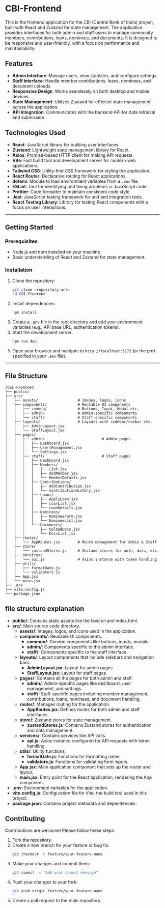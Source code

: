 # CBI-Frontend
This is the frontend application for the CBI (Central Bank of India) project, built with React and Zustand for state management. The application provides interfaces for both admin and staff users to manage community members, contributions, loans, nominees, and documents. It is designed to be responsive and user-friendly, with a focus on performance and maintainability.


## Features
- **Admin Interface**: Manage users, view statistics, and configure settings.
- **Staff Interface**: Handle member contributions, loans, nominees, and document uploads.
- **Responsive Design**: Works seamlessly on both desktop and mobile devices.
- **State Management**: Utilizes Zustand for efficient state management across the application.
- **API Integration**: Communicates with the backend API for data retrieval and submission.
## Technologies Used
- **React**: JavaScript library for building user interfaces.
- **Zustand**: Lightweight state management library for React.
- **Axios**: Promise-based HTTP client for making API requests.
- **Vite**: Fast build tool and development server for modern web applications.
- **Tailwind CSS**: Utility-first CSS framework for styling the application.
- **React Router**: Declarative routing for React applications.
- **dotenv**: Module to load environment variables from a `.env` file.
- **ESLint**: Tool for identifying and fixing problems in JavaScript code.
- **Prettier**: Code formatter to maintain consistent code style.
- **Jest**: JavaScript testing framework for unit and integration tests.
- **React Testing Library**: Library for testing React components with a focus on user interactions.    

---

## Getting Started
### Prerequisites
- Node.js and npm installed on your machine.
- Basic understanding of React and Zustand for state management.
### Installation
1. Clone the repository:
    ```bash
    git clone <repository-url>
    cd CBI-Frontend
    ```
2. Install dependencies:
    ```bash
    npm install
    ```
3. Create a `.env` file in the root directory and add your environment variables (e.g., API base URL, authentication tokens).
4. Start the development server:
    ```bash
    npm run dev
    ```
5. Open your browser and navigate to `http://localhost:5173` (or the port specified in your `.env` file).

---

## File Structure

```
/CBI-Frontned
├── public/
├── src/
│   ├── assets/                  # Images, logos, icons
│   ├── components/              # Reusable UI components
│   │   ├── common/              # Buttons, Input, Modal etc.
│   │   ├── admin/               # Admin-specific components
│   │   └── staff/               # Staff-specific components
│   ├── layouts/                 # Layouts with sidebar/navbar etc.
│   │   ├── AdminLayout.jsx
│   │   └── StaffLayout.jsx
│   ├── pages/
│   │   ├── admin/                          # Admin pages
│   │   │   ├── Dashboard.jsx
│   │   │   ├── UsersManagement.jsx
│   │   │   └── Settings.jsx
│   │   ├── staff/                          # Staff pages
│   │   │   ├── Dashboard.jsx
│   │   │   ├── Members/
│   │   │   │   ├── List.jsx
│   │   │   │   ├── AddMember.jsx
│   │   │   │   └── MemberDetails.jsx
│   │   │   ├── Contributions/                        
│   │   │   │   ├── AddContribution.jsx
│   │   │   │   └── ContributionHistory.jsx
│   │   │   ├── Loans/
│   │   │   │   ├── ApplyLoan.jsx
│   │   │   │   ├── LoanList.jsx
│   │   │   │   └── LoanDetails.jsx
│   │   │   ├── Nominees/
│   │   │   │   ├── NomineeForm.jsx
│   │   │   │   └── NomineeList.jsx
│   │   │   └── Documents/
│   │   │       ├── UploadDocs.jsx
│   │   │       └── DocsList.jsx
│   ├── router/
│   │   └── AppRoutes.jsx        # Route management for Admin & Staff
│   ├── store/
│   │   └── zustandStores.js     # Zustand stores for auth, data, etc.
│   ├── services/
│   │   └── api.js               # Axios instance with token handling
│   ├── utils/
│   │   ├── formatDate.js
│   │   └── validators.js
│   ├── App.jsx
│   └── main.jsx
├── .env
├── vite.config.js
└── package.json
```

## file structure explanation   

- **public/**: Contains static assets like the favicon and index.html.
- **src/**: Main source code directory.
    - **assets/**: Images, logos, and icons used in the application.
    - **components/**: Reusable UI components.
        - **common/**: Generic components like buttons, inputs, modals.
        - **admin/**: Components specific to the admin interface.
        - **staff/**: Components specific to the staff interface.
    - **layouts/**: Layout components that include sidebars and navigation bars.
        - **AdminLayout.jsx**: Layout for admin pages.
        - **StaffLayout.jsx**: Layout for staff pages.
    - **pages/**: Contains all the pages for both admin and staff.
        - **admin/**: Admin-specific pages like dashboard, user management, and settings.
        - **staff/**: Staff-specific pages including member management, contributions, loans, nominees, and document handling.
    - **router/**: Manages routing for the application.
        - **AppRoutes.jsx**: Defines routes for both admin and staff interfaces.    
    - **store/**: Zustand stores for state management.
        - **zustandStores.js**: Contains Zustand stores for authentication and data management.
    - **services/**: Contains services like API calls.
        - **api.js**: Axios instance configured for API requests with token handling.
    - **utils/**: Utility functions.
        - **formatDate.js**: Functions for formatting dates.
        - **validators.js**: Functions for validating form inputs.
    - **App.jsx**: Main application component that sets up the router and layout.   
    - **main.jsx**: Entry point for the React application, rendering the App component.
- **.env**: Environment variables for the application.
- **vite.config.js**: Configuration file for Vite, the build tool used in this project.
- **package.json**: Contains project metadata and dependencies.

## Contributing
Contributions are welcome! Please follow these steps:
1. Fork the repository.     
2. Create a new branch for your feature or bug fix:
    ```bash
    git checkout -b feature/your-feature-name
    ```
3. Make your changes and commit them:
    ```bash
    git commit -m "Add your commit message"
    ```
4. Push your changes to your fork:
    ```bash
    git push origin feature/your-feature-name   
    ```
5. Create a pull request to the main repository.    